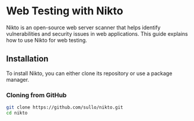# Web Testing with Nikto

Nikto is an open-source web server scanner that helps identify vulnerabilities and security issues in web applications. This guide explains how to use Nikto for web testing.

## Installation

To install Nikto, you can either clone its repository or use a package manager.

### Cloning from GitHub

```bash
git clone https://github.com/sullo/nikto.git
cd nikto

